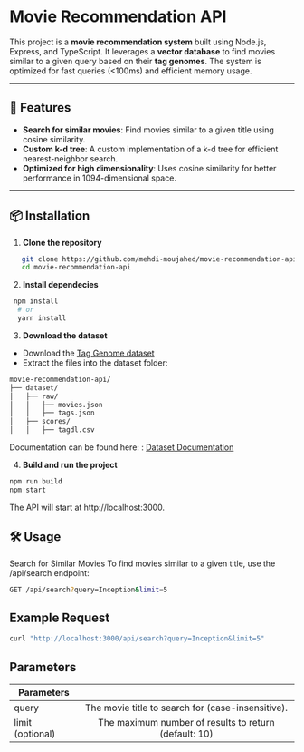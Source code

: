 # Movie Recommendation API

This project is a **movie recommendation system** built using Node.js, Express, and TypeScript. It leverages a **vector database** to find movies similar to a given query based on their **tag genomes**. The system is optimized for fast queries (<100ms) and efficient memory usage.

---

## 🚀 Features

- **Search for similar movies**: Find movies similar to a given title using cosine similarity.
- **Custom k-d tree**: A custom implementation of a k-d tree for efficient nearest-neighbor search.
- **Optimized for high dimensionality**: Uses cosine similarity for better performance in 1094-dimensional space.

---

## 📦 Installation

1. **Clone the repository**

```bash
   git clone https://github.com/mehdi-moujahed/movie-recommendation-api.git
   cd movie-recommendation-api

```

2. **Install dependecies**

```bash
 npm install
  # or
  yarn install

```

3. **Download the dataset**

- Download the [Tag Genome dataset](https://files.grouplens.org/datasets/tag-genome-2021/genome_2021.zip)
- Extract the files into the dataset folder:

```bash
movie-recommendation-api/
├── dataset/
│   ├── raw/
│   │   ├── movies.json
│   │   ├── tags.json
│   ├── scores/
│   │   ├── tagdl.csv

```

Documentation can be found here: : [ Dataset Documentation](https://files.grouplens.org/datasets/tag-genome-2021/genome_2021_readme.txt)

4. **Build and run the project**

```bash
npm run build
npm start
```

The API will start at http://localhost:3000.

## 🛠️ Usage

Search for Similar Movies
To find movies similar to a given title, use the /api/search endpoint:

```bash
GET /api/search?query=Inception&limit=5
```

## Example Request

```bash
curl "http://localhost:3000/api/search?query=Inception&limit=5"
```

## Parameters

| Parameters       |                                                       |
| ---------------- | :---------------------------------------------------: |
| query            |   The movie title to search for (case-insensitive).   |
| limit (optional) | The maximum number of results to return (default: 10) |
